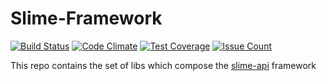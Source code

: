 # Slime-Framework
[![Build Status](https://travis-ci.org/vikkio88/slime-framework.svg?branch=master)](https://travis-ci.org/vikkio88/slime-framework) [![Code Climate](https://codeclimate.com/github/vikkio88/slime-framework/badges/gpa.svg)](https://codeclimate.com/github/vikkio88/slime-framework) [![Test Coverage](https://codeclimate.com/github/vikkio88/slime-framework/badges/coverage.svg)](https://codeclimate.com/github/vikkio88/slime-framework/coverage) [![Issue Count](https://codeclimate.com/github/vikkio88/slime-framework/badges/issue_count.svg)](https://codeclimate.com/github/vikkio88/slime-framework)

This repo contains the set of libs which compose the [slime-api](https://github.com/vikkio88/slime) framework
